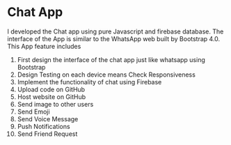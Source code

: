 # Chat App

I developed the Chat app using pure Javascript and firebase database. The interface of the App is similar to the WhatsApp web built by Bootstrap 4.0. This App feature includes

1. First design the interface of the chat app just like whatsapp using Bootstrap 
2. Design Testing on each device means Check Responsiveness 
3. Implement the functionality of chat using Firebase 
4. Upload code on GitHub 
5. Host website on GitHub 
6. Send image to other users 
7. Send Emoji 
8. Send Voice Message 
9. Push Notifications 
10. Send Friend Request


